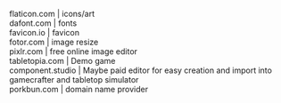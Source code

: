 flaticon.com         | icons/art <br />
dafont.com           | fonts <br />
favicon.io           | favicon <br />
fotor.com            | image resize <br />
pixlr.com            | free online image editor <br />
tabletopia.com       | Demo game <br />
component.studio     | Maybe paid editor for easy creation and import into gamecrafter and tabletop simulator <br />
porkbun.com          | domain name provider <br />
